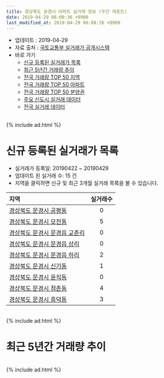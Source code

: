 ```yaml
---
title: 경상북도 문경시 아파트 실거래 정보 (주간 레포트)
date: 2019-04-29 06:08:36 +0900
last_modified_at: 2019-04-29 06:08:36 +0900
---
```


* 업데이트 : 2019-04-29
* 자료 출처 : [국토교통부 실거래가 공개시스템](http://rt.molit.go.kr)
* 바로 가기
    * [신규 등록된 실거래가 목록](#신규-등록된-실거래가-목록)
    * [최근 5년간 거래량 추이](#최근-5년간-거래량-추이)
    * [전국 거래량 TOP 50 지역](https://inasie.github.io/apt-trade-info/최근-3개월-전국에서-가장-거래가-많이-발생한-지역)
    * [전국 거래량 TOP 50 아파트](https://inasie.github.io/apt-trade-info/최근-3개월-전국에서-가장-거래가-많이-발생한-아파트)
    * [전국 거래량 TOP 50 분양권](https://inasie.github.io/apt-trade-info/최근-3개월-전국에서-가장-거래가-많이-발생한-분양권)
    * [주요 신도시 실거래 데이터](https://inasie.github.io/apt-trade-info/주요-신도시)
    * [전국 실거래 데이터](https://inasie.github.io/apt-trade-info/전국)

<br>
{% include ad.html %}
<br>

# 신규 등록된 실거래가 목록
* 실거래가 등록일: 20190422 ~ 20190429
* 업데이트 된 실거래 수: 15 건
* 지역을 클릭하면 신규 및 최근 3개월 실거래 목록을 볼 수 있습니다.


|지역|실거래수|
|:---|:---:|
|[경상북도 문경시 공평동](https://inasie.github.io/apt-trade-info/경상북도-문경시-공평동)|0|
|[경상북도 문경시 모전동](https://inasie.github.io/apt-trade-info/경상북도-문경시-모전동)|5|
|[경상북도 문경시 문경읍 교촌리](https://inasie.github.io/apt-trade-info/경상북도-문경시-문경읍-교촌리)|0|
|[경상북도 문경시 문경읍 상리](https://inasie.github.io/apt-trade-info/경상북도-문경시-문경읍-상리)|0|
|[경상북도 문경시 문경읍 하리](https://inasie.github.io/apt-trade-info/경상북도-문경시-문경읍-하리)|2|
|[경상북도 문경시 신기동](https://inasie.github.io/apt-trade-info/경상북도-문경시-신기동)|1|
|[경상북도 문경시 윤직동](https://inasie.github.io/apt-trade-info/경상북도-문경시-윤직동)|0|
|[경상북도 문경시 점촌동](https://inasie.github.io/apt-trade-info/경상북도-문경시-점촌동)|4|
|[경상북도 문경시 흥덕동](https://inasie.github.io/apt-trade-info/경상북도-문경시-흥덕동)|3|


<br>
{% include ad.html %}
<br>

# 최근 5년간 거래량 추이


<div style="width:100%;">
    <canvas id="deal_progress" height="200"></canvas>
</div>

<script>
new Chart(document.getElementById("deal_progress"), {
    type: 'line',
    data: {
        labels: ['201404','201405','201406','201407','201408','201409','201410','201411','201412','201501','201502','201503','201504','201505','201506','201507','201508','201509','201510','201511','201512','201601','201602','201603','201604','201605','201606','201607','201608','201609','201610','201611','201612','201701','201702','201703','201704','201705','201706','201707','201708','201709','201710','201711','201712','201801','201802','201803','201804','201805','201806','201807','201808','201809','201810','201811','201812','201901','201902','201903','201904'],
        datasets: [{
            label: '매매',
            pointRadius: 1,
            data: [24, 44, 33, 27, 24, 43, 29, 36, 21, 26, 22, 45, 28, 31, 34, 23, 21, 30, 33, 23, 32, 36, 33, 51, 31, 26, 37, 37, 48, 53, 56, 40, 48, 25, 32, 44, 28, 35, 30, 21, 40, 23, 29, 36, 19, 31, 33, 35, 23, 30, 21, 15, 22, 23, 23, 23, 23, 17, 25, 21, 20],
            borderColor: "rgba(255, 201, 14, 1)",
            backgroundColor: "rgba(255, 201, 14, 0.5)",
            fill: false,
            lineTension: 0
        },{
            label: '전월세',
            pointRadius: 1,
            data: [14, 21, 19, 14, 10, 15, 14, 14, 9, 14, 10, 8, 7, 8, 4, 7, 5, 9, 7, 6, 10, 13, 10, 13, 3, 8, 7, 7, 13, 3, 13, 17, 9, 10, 12, 9, 6, 5, 6, 8, 4, 12, 4, 7, 6, 15, 17, 12, 11, 13, 10, 16, 13, 8, 7, 12, 7, 8, 23, 11, 6],
            borderColor: "rgba(0, 141, 185, 1)",
            backgroundColor: "rgba(0, 141, 185, 0.5)",
            fill: false,
            lineTension: 0
        }
        ]
    },
    options: {
        responsive: true,
        title: {
            display: false
        },
        tooltips: {
            mode: 'index',
            intersect: false
        },
        hover: {
            mode: 'nearest',
            intersect: true
        },
        scales: {
            xAxes: [{
                display: true,
                scaleLabel: {
                    display: true,
                    labelString: '년/월'
                }
            }],
            yAxes: [{
                display: true,
                ticks: {
                    suggestedMin: 0,
                },
                scaleLabel: {
                    display: true,
                    labelString: '실거래 수'
                }
            }]
        }
    }
});

</script>


<br>
{% include ad.html %}
<br>

